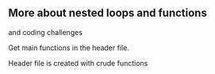 ## More about nested loops and functions

and coding challenges

Get main functions in the header file.

Header file is created with crude functions 


